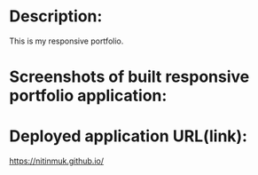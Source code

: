 # Description:
This is my responsive portfolio.

# Screenshots of built responsive portfolio application:


# Deployed application URL(link):
https://nitinmuk.github.io/


